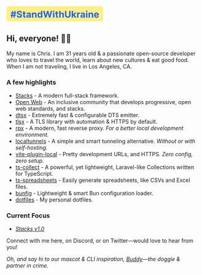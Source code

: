 [![Stand With Ukraine](https://raw.githubusercontent.com/vshymanskyy/StandWithUkraine/main/badges/StandWithUkraine.svg)](https://stand-with-ukraine.pp.ua)

## Hi, everyone! 👋🏼

My name is Chris. I am 31 years old & a passionate open-source developer who loves to travel the world, learn about new cultures & eat good food. When I am not traveling, I live in Los Angeles, CA.

### A few highlights

- [Stacks](https://github.com/stacksjs/stacks) - A modern full-stack framework.
- [Open Web](https://github.com/ow3org) - An inclusive community that develops progressive, open web standards, and stacks.
- [dtsx](https://github.com/stacksjs/dtsx) - Extremely fast & configurable DTS emitter.
- [tlsx](https://github.com/stacksjs/tlsx) - A TLS library with automation & HTTPS by default.
- [rpx](https://github.com/stacksjs/rpx) - A modern, fast reverse proxy. _For a better local development environment._
- [localtunnels](https://github.com/stacksjs/localtunnels) - A simple and smart tunneling alternative. _Without or with self-hosting._
- [vite-plugin-local](https://github.com/stacksjs/vite-plugin-local) - Pretty development URLs, and HTTPS. _Zero config, zero setup._
- [ts-collect](https://github.com/stacksjs/ts-collect) - A powerful, yet lightweight, Laravel-like Collections written for TypeScript.
- [ts-spreadsheets](https://github.com/stacksjs/ts-spreadsheets) - Easily generate spreadsheets, like CSVs and Excel files.
- [bunfig](https://github.com/stacksjs/bunfig) - Lightweight & smart Bun configuration loader.
- [dotfiles](https://github.com/chrisbbreuer/dotfiles) - My personal dotfiles.

### Current Focus

- [_Stacks v1.0_](https://github.com/stacksjs/stacks)

Connect with me here, on Discord, or on Twitter—would love to hear from you!

_Oh, and say hi to our mascot & CLI inspiration, [Buddy](https://www.instagram.com/somebuddyspecial/)—the doggie & partner in crime._

